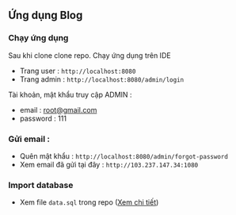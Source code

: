 ## Ứng dụng Blog

### Chạy ứng dụng

Sau khi clone clone repo. Chạy ứng dụng trên IDE

- Trang user : `http://localhost:8080`
- Trang admin : `http://localhost:8080/admin/login`

Tài khoản, mật khẩu truy cập ADMIN :
- email : root@gmail.com
- password : 111

### Gửi email :
- Quên mật khẩu : `http://localhost:8080/admin/forgot-password`
- Xem email đã gửi tại đây : `http://103.237.147.34:1080`

### Import database
- Xem file `data.sql` trong repo ([Xem chi tiết](data.sql))
